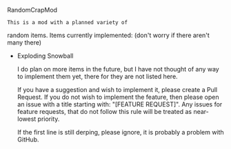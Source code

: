 RandomCrapMod

	This is a mod with a planned variety of
random items. Items currently implemented: (don't worry if there aren't many there)

* Exploding Snowball

	I do plan on more items in the future, but
I have not thought of any way to implement them yet,
there for they are not listed here.

	If you have a suggestion and wish to 
implement it, please create a Pull Request. If
you do not wish to implement the feature, then 
please open an issue with a title starting with:
"[FEATURE REQUEST]". Any issues for feature requests,
that do not follow this rule will be treated as 
near-lowest priority. 

	If the first line is still derping, please ignore, it is probably a problem with GitHub.
